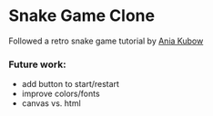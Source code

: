 Snake Game Clone
=================

Followed a retro snake game tutorial by [Ania Kubow](https://github.com/kubowania/Nokia3310-Snake)

### Future work: 
- add button to start/restart
- improve colors/fonts
- canvas vs. html

